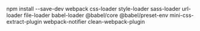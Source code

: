 

npm install --save-dev webpack css-loader style-loader sass-loader url-loader file-loader babel-loader @babel/core @babel/preset-env mini-css-extract-plugin webpack-notifier clean-webpack-plugin


